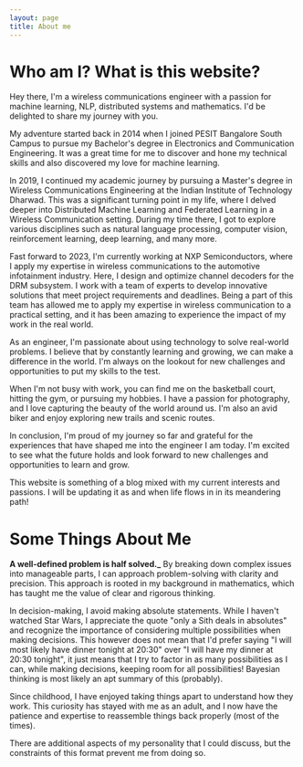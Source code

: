 ```yaml
---
layout: page
title: About me
---
```

# Who am I? What is this website?
Hey there, I'm a wireless communications engineer with a passion for machine learning, NLP, distributed systems and mathematics. I'd be delighted to share my journey with you.

My adventure started back in 2014 when I joined PESIT Bangalore South Campus to pursue my Bachelor's degree in Electronics and Communication Engineering. It was a great time for me to discover and hone my technical skills and also discovered my love for machine learning.

In 2019, I continued my academic journey by pursuing a Master's degree in Wireless Communications Engineering at the Indian Institute of Technology Dharwad. This was a significant turning point in my life, where I delved deeper into Distributed Machine Learning and Federated Learning in a Wireless Communication setting. During my time there, I got to explore various disciplines such as natural language processing, computer vision, reinforcement learning, deep learning, and many more.

Fast forward to 2023, I'm currently working at NXP Semiconductors, where I apply my expertise in wireless communications to the automotive infotainment industry. Here, I design and optimize channel decoders for the DRM subsystem. I work with a team of experts to develop innovative solutions that meet project requirements and deadlines. Being a part of this team has allowed me to apply my expertise in wireless communication to a practical setting, and it has been amazing to experience the impact of my work in the real world.

As an engineer, I'm passionate about using technology to solve real-world problems. I believe that by constantly learning and growing, we can make a difference in the world. I'm always on the lookout for new challenges and opportunities to put my skills to the test.

When I'm not busy with work, you can find me on the basketball court, hitting the gym, or pursuing my hobbies. I have a passion for photography, and I love capturing the beauty of the world around us. I'm also an avid biker and enjoy exploring new trails and scenic routes.

In conclusion, I'm proud of my journey so far and grateful for the experiences that have shaped me into the engineer I am today. I'm excited to see what the future holds and look forward to new challenges and opportunities to learn and grow.

This website is something of a blog mixed with my current interests and passions. I will be updating it as and when life flows in in its meandering path!


# Some Things About Me
<strong>A well-defined problem is half solved._</strong>  By breaking down complex issues into manageable parts, I can approach problem-solving with clarity and precision. This approach is rooted in my background in mathematics, which has taught me the value of clear and rigorous thinking.

In decision-making, I avoid making absolute statements. While I haven't watched Star Wars, I appreciate the quote "only a Sith deals in absolutes" and recognize the importance of considering multiple possibilities when making decisions. This however does not mean that I'd prefer saying "I will most likely have dinner tonight at 20:30" over "I will have my dinner at 20:30 tonight", it just means that I try to factor in as many possibilities as I can, while making decisions, keeping room for all possibilities! Bayesian thinking is most likely an apt summary of this (probably).

Since childhood, I have enjoyed taking things apart to understand how they work. This curiosity has stayed with me as an adult, and I now have the patience and expertise to reassemble things back properly (most of the times).

There are additional aspects of my personality that I could discuss, but the constraints of this format prevent me from doing so.